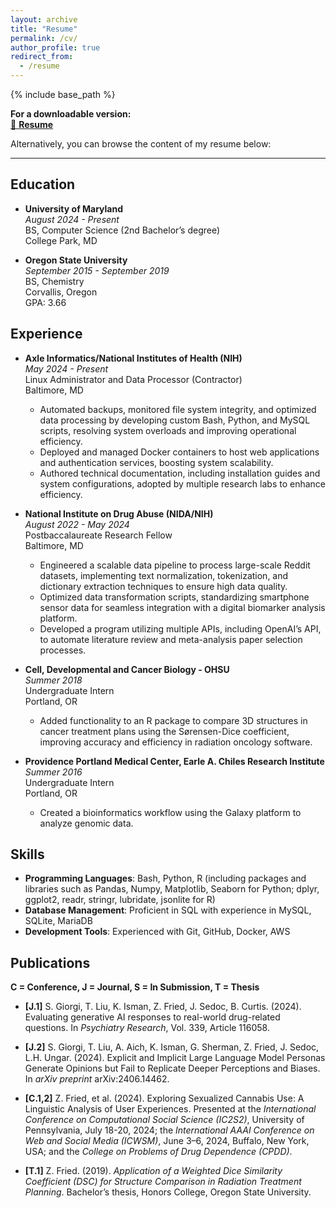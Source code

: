```yaml
---
layout: archive
title: "Resume"
permalink: /cv/
author_profile: true
redirect_from:
  - /resume
---
```


{% include base_path %}

**For a downloadable version:**  
[📄 **Resume**](http://zacharyfried.github.io/files/resume_sep_24.pdf)

Alternatively, you can browse the content of my resume below:

---


## Education

- **University of Maryland**  
  *August 2024 - Present*  
  BS, Computer Science (2nd Bachelor’s degree)  
  College Park, MD

- **Oregon State University**  
  *September 2015 - September 2019*  
  BS, Chemistry  
  Corvallis, Oregon  
  GPA: 3.66

## Experience

- **Axle Informatics/National Institutes of Health (NIH)**  
  *May 2024 - Present*  
  Linux Administrator and Data Processor (Contractor)  
  Baltimore, MD  
  - Automated backups, monitored file system integrity, and optimized data processing by developing custom Bash, Python, and MySQL scripts, resolving system overloads and improving operational efficiency.
  - Deployed and managed Docker containers to host web applications and authentication services, boosting system scalability.
  - Authored technical documentation, including installation guides and system configurations, adopted by multiple research labs to enhance efficiency.

- **National Institute on Drug Abuse (NIDA/NIH)**  
  *August 2022 - May 2024*  
  Postbaccalaureate Research Fellow  
  Baltimore, MD  
  - Engineered a scalable data pipeline to process large-scale Reddit datasets, implementing text normalization, tokenization, and dictionary extraction techniques to ensure high data quality.
  - Optimized data transformation scripts, standardizing smartphone sensor data for seamless integration with a digital biomarker analysis platform.
  - Developed a program utilizing multiple APIs, including OpenAI’s API, to automate literature review and meta-analysis paper selection processes.

- **Cell, Developmental and Cancer Biology - OHSU**  
  *Summer 2018*  
  Undergraduate Intern  
  Portland, OR  
  - Added functionality to an R package to compare 3D structures in cancer treatment plans using the Sørensen-Dice coefficient, improving accuracy and efficiency in radiation oncology software.

- **Providence Portland Medical Center, Earle A. Chiles Research Institute**  
  *Summer 2016*  
  Undergraduate Intern  
  Portland, OR  
  - Created a bioinformatics workflow using the Galaxy platform to analyze genomic data.

## Skills

- **Programming Languages**: Bash, Python, R (including packages and libraries such as Pandas, Numpy, Matplotlib, Seaborn for Python; dplyr, ggplot2, readr, stringr, lubridate, jsonlite for R)
- **Database Management**: Proficient in SQL with experience in MySQL, SQLite, MariaDB
- **Development Tools**: Experienced with Git, GitHub, Docker, AWS

## Publications  
**C = Conference, J = Journal, S = In Submission, T = Thesis**

- **[J.1]** S. Giorgi, T. Liu, K. Isman, Z. Fried, J. Sedoc, B. Curtis. (2024). Evaluating generative AI responses to real-world drug-related questions. In *Psychiatry Research*, Vol. 339, Article 116058.
  
- **[J.2]** S. Giorgi, T. Liu, A. Aich, K. Isman, G. Sherman, Z. Fried, J. Sedoc, L.H. Ungar. (2024). Explicit and Implicit Large Language Model Personas Generate Opinions but Fail to Replicate Deeper Perceptions and Biases. In *arXiv preprint* arXiv:2406.14462.

- **[C.1,2]** Z. Fried, et al. (2024). Exploring Sexualized Cannabis Use: A Linguistic Analysis of User Experiences. Presented at the *International Conference on Computational Social Science (IC2S2)*, University of Pennsylvania, July 18-20, 2024; the *International AAAI Conference on Web and Social Media (ICWSM)*, June 3–6, 2024, Buffalo, New York, USA; and the *College on Problems of Drug Dependence (CPDD)*.

- **[T.1]** Z. Fried. (2019). *Application of a Weighted Dice Similarity Coefficient (DSC) for Structure Comparison in Radiation Treatment Planning*. Bachelor’s thesis, Honors College, Oregon State University.